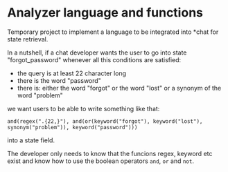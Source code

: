 # Analyzer language and functions

Temporary project to implement a language to be integrated into *chat for state retrieval.

In a nutshell, if a chat developer wants the user to go into state "forgot_password" whenever all this conditions are satisfied:

* the query is at least 22 character long
* there is the word "password"
* there is: either the word "forgot" or the word "lost" or a synonym of the word "problem"

we want users to be able to write something like that:

`and(regex(".{22,}"), and(or(keyword("forgot"), keyword("lost"), synonym("problem")), keyword("password")))`

into a state field.

The developer only needs to know that the funcions regex, keyword etc exist and know how to use the boolean operators `and`, `or` and `not`.
